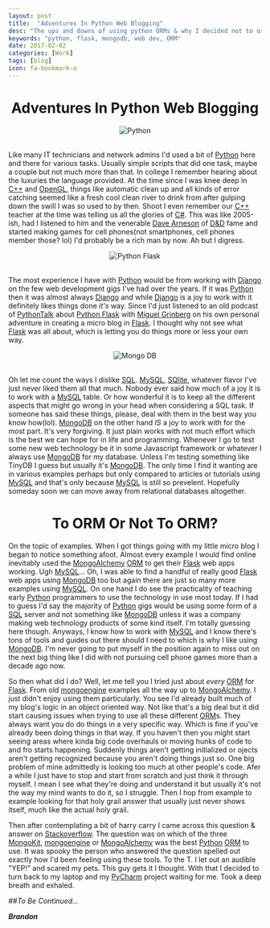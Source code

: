 ```yaml
---
layout: post
title:  "Adventures In Python Web Blogging"
desc: "The ups and downs of using python ORMs & why I decided not to use any."
keywords: "python, flask, mongodb, web dev, ORM"
date: 2017-02-02
categories: [Work]
tags: [blog]
icon: fa-bookmark-o
---
```



<h1 style="text-align: center;">Adventures In Python Web Blogging</h1>

<div style="text-align: center;">
<img align="center" src="https://ideletemyself.github.io/static/assets/img/blog/blog images/Python_logo.svg.png" alt="Python"></div>
<br>


Like many IT technicians and network admins I'd used a bit of [Python](https://www.python.org/) here and there for various tasks. Usually simple scripts that did one task, maybe a couple but not much more than that. In college I remember hearing about the luxuries the language provided. At the time since I was knee deep in [C++](http://www.cplusplus.com/) and [OpenGL](https://www.opengl.org/), things like automatic clean up and all kinds of error catching seemed like a fresh cool clean river to drink from after gulping down the swill I was so used to by then. Shoot I even remember our [C++](http://www.cplusplus.com/) teacher at the time was telling us all the glories of [C#](http://www.learncs.org/). This was like 2005-ish, had I listened to him and the venerable [Dave Arneson](https://en.wikipedia.org/wiki/Dave_Arneson) of [D&D](http://dnd.wizards.com/dungeons-and-dragons/what-is-dd) fame and started making games for cell phones(not smartphones, cell phones member those? lol) I'd probably be a rich man by now. Ah but I digress.


<div style="text-align: center;">
<img align="center" src="https://ideletemyself.github.io/static/assets/img/blog/blog images/flask.png" alt="Python Flask"></div>
<br>

The most experience I have with [Python](https://www.python.org/) would be from working with [Django](https://www.djangoproject.com/) on the few web development gigs I've had over the years. If it was [Python](https://www.python.org/) then it was almost always [Django](https://www.djangoproject.com/) and while [Django](https://www.djangoproject.com/) is a joy to work with it definitely likes things done *it's* way. Since I'd just listened to an old podcast of [PythonTalk](https://talkpython.fm/) about [Python Flask](http://flask.pocoo.org/) with [Miguel Grinberg](https://blog.miguelgrinberg.com/post/the-flask-mega-tutorial-part-i-hello-world) on his own personal adventure in creating a micro blog in [Flask](http://flask.pocoo.org/). I thought why not see what [Flask](http://flask.pocoo.org/) was all about, which is letting you do things more or less your own way.


<div style="text-align: center;">
<img align="center" src="https://ideletemyself.github.io/static/assets/img/blog/blog images/mongodb.png" alt="Mongo DB"></div>
<br>

Oh let me count the ways I dislike [SQL](http://www.w3schools.com/sql/). [MySQL](https://www.mysql.com/), [SQlite](https://www.sqlite.org/), whatever flavor I've just never liked them all that much. Nobody ever said how much of a joy it is to work with a [MySQL](https://www.mysql.com/) table. Or how wonderful it is to keep all the different aspects that might go wrong in your head when considering a SQL task. If someone has said these things, please, deal with them in the best way you know how(lol). [MongoDB](https://www.mongodb.com/) on the other hand *IS* a joy to work with for the most part. It's very forgiving. It just plain works with not much effort which is the best we can hope for in life and programming. Whenever I go to test some new web technology be it in some Javascript framework or whatever I always use [MongoDB](https://www.mongodb.com/) for my database. Unless I'm testing something like TinyDB I guess but usually it's [MongoDB](https://www.mongodb.com/). The only time I find it wanting are in various examples perhaps but only compared to articles or tutorials using [MySQL](https://www.mysql.com/) and that's only because [MySQL](https://www.mysql.com/) is still so prevelent. Hopefully someday soon we can move away from relational databases altogether.


<h1 style="text-align: center;">To ORM Or Not To ORM?</h1>

On the topic of examples. When I got things going with my little micro blog I began to notice something afoot. Almost every example I would find online inevitably used the [MongoAlchemy](http://www.mongoalchemy.org/) [ORM](https://en.wikipedia.org/wiki/Object-relational_mapping) to get their [Flask](http://flask.pocoo.org/) web apps working. Ugh [MySQL](https://www.mysql.com/)... Oh, I was able to find a handful of really good [Flask](http://flask.pocoo.org/) web apps using [MongoDB](https://www.mongodb.com/) too but again there are just so many more examples using [MySQL](https://www.mysql.com/). On one hand I do see the practicality of teaching early [Python](https://www.python.org/) programmers to use the technology in use most today. If I had to guess I'd say the majority of [Python](https://www.python.org/) gigs would be using some form of a [SQL](http://www.w3schools.com/sql/) server and not something like [MongoDB](https://www.mongodb.com/) unless it was a company making web technology products of some kind itself. I'm totally guessing here though. Anyways, I know how to work with [MySQL](https://www.mysql.com/) and I know there's tons of tools and guides out there should I need to which is why I like using [MongoDB](https://www.mongodb.com/). I'm never going to put myself in the position again to miss out on the next big thing like I did with not pursuing cell phone games more than a decade ago now.

So then what did I do? Well, let me tell you I tried just about *every* [ORM](https://en.wikipedia.org/wiki/Object-relational_mapping) for [Flask](http://flask.pocoo.org/). From old [mongoengine](http://mongoengine.org/) examples all the way up to [MongoAlchemy](http://www.mongoalchemy.org/). I just didn't enjoy using them particularly. You see I'd already built much of my blog's logic in an object oriented way. Not like that's a big deal but it did start causing issues when trying to use all these different [ORM](https://en.wikipedia.org/wiki/Object-relational_mapping)s. They always want you do do things in a very specific way. Which is fine if you've already been doing things in that way. If you haven't then you might start seeing areas where kinda big code overhauls or moving hunks of code to and fro starts happening. Suddenly things aren't getting initialized or ojects aren't getting recognized because you aren't doing things just so. One big problem of mine admittedly is looking too much at other people's code. Afer a while I just have to stop and start from scratch and just think it through myself. I mean I see what they're doing and understand it but usually it's not the way my mind wants to do it, so I struggle. Then I hop from example to example looking for that holy grail answer that usually just never shows itself, much like the actual holy grail.

Then after contemplating a bit of harry carry I came across this question & answer on [Stackoverflow](http://stackoverflow.com/questions/9447629/mongokit-vs-mongoengine-vs-flask-mongoalchemy-for-flask). The question was on which of the three [MongoKit](http://namlook.github.io/mongokit/), [mongoengine](http://mongoengine.org/) or [MongoAlchemy](http://www.mongoalchemy.org/) was the best [Python](https://www.python.org/) [ORM](https://en.wikipedia.org/wiki/Object-relational_mapping) to use. It was spooky the person who answered the question spelled out exactly how I'd been feeling using these tools. To the T. I let out an audible "YEP!" and scared my pets. This guy gets it I thought. With that I decided to turn back to my laptop and my [PyCharm](https://www.jetbrains.com/pycharm/) project waiting for me. Took a deep breath and exhaled.

##*To Be Continued...*

**_Brandon_**
